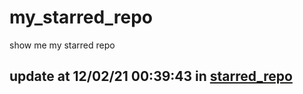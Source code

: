 # my_starred_repo
show me my starred repo

update at 12/02/21 00:39:43 in [starred_repo](./index.html)
---

